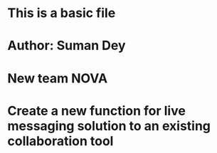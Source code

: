 # This is a basic file
# Author: Suman Dey

# New team NOVA
# Create a new function for live messaging solution to an existing collaboration tool